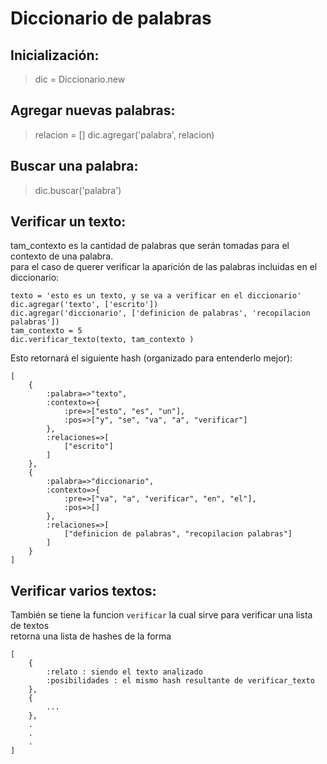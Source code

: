 # Diccionario de palabras

## Inicialización:  
> dic = Diccionario.new

## Agregar nuevas palabras:  
> relacion = []
> dic.agregar('palabra', relacion)

## Buscar una palabra:  
> dic.buscar('palabra')

## Verificar un texto:  
tam_contexto es la cantidad de palabras que serán tomadas para el contexto de una palabra.  
para el caso de querer verificar la aparición de las palabras incluidas en el diccionario:  
~~~
texto = 'esto es un texto, y se va a verificar en el diccionario'
dic.agregar('texto', ['escrito'])
dic.agregar('diccionario', ['definicion de palabras', 'recopilacion palabras'])
tam_contexto = 5
dic.verificar_texto(texto, tam_contexto )
~~~

Esto retornará el siguiente hash (organizado para entenderlo mejor):  
~~~~
[
    {
        :palabra=>"texto", 
        :contexto=>{
            :pre=>["esto", "es", "un"], 
            :pos=>["y", "se", "va", "a", "verificar"]
        }, 
        :relaciones=>[
            ["escrito"]
        ]
    }, 
    {
        :palabra=>"diccionario", 
        :contexto=>{
            :pre=>["va", "a", "verificar", "en", "el"], 
            :pos=>[]
        }, 
        :relaciones=>[
            ["definicion de palabras", "recopilacion palabras"]
        ]
    }
]
~~~~

## Verificar varios textos:
También se tiene la funcion `verificar` la cual sirve para verificar una lista de textos  
retorna una lista de hashes de la forma 
~~~~
[
    {
        :relato : siendo el texto analizado
        :posibilidades : el mismo hash resultante de verificar_texto 
    },
    {
        ...
    },
    .
    .
    .
]
~~~~
